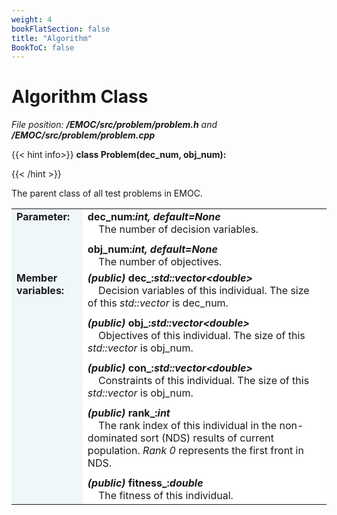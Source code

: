 ```yaml
---
weight: 4
bookFlatSection: false
title: "Algorithm"
BookToC: false
---
```


# Algorithm Class

*File position: **/EMOC/src/problem/problem.h** and **/EMOC/src/problem/problem.cpp***

{{< hint info>}}
**class Problem(dec_num, obj_num):**

{{< /hint >}}

The parent class of all test problems in EMOC.

<style>
    .emoc_doc_table_title{
        background-color:#F0F7FA;
    }
    .emoc_doc_table_content{
        background-color:#FFFFFF;
    }
</style>

<table class="emoc_doc_table" style="overflow-x: hidden">
    <tbody>
    <tr>
        <td rowspan="2" ALIGN="left" VALIGN="top"  class="emoc_doc_table_title"><strong class="wuhu">Parameter:</strong></td>
    </tr>
    <tr>
        <td class="emoc_doc_table_content" >
            <strong>dec_num:<i>int, default=None</i></strong><br/>&nbsp &nbsp The number of decision variables.<div style="line-height:75%;"><br></div>
            <strong>obj_num:<i>int, default=None</i></strong><br/>&nbsp &nbsp The number of objectives.<br/>
        </td>
    </tr>
    <tr class="emoc_doc_table_title">
        <td rowspan="2" ALIGN="left" VALIGN="top"  class="emoc_doc_table_title"><strong class="wuhu">Member variables:</strong></td>
    </tr>
    <tr >
        <td class="emoc_doc_table_content">
            <strong><i>(public)</i> dec_:<i>std::vector&ltdouble&gt</i></strong><br/>&nbsp &nbsp Decision variables of this individual. The size of this <i>std::vector</i> is dec_num. <div style="line-height:75%;"><br></div>
            <strong><i>(public)</i> obj_:<i>std::vector&ltdouble&gt</i></strong><br/>&nbsp &nbsp Objectives of this individual. The size of this <i>std::vector</i> is obj_num.<div style="line-height:75%;"><br></div>
            <strong><i>(public)</i> con_:<i>std::vector&ltdouble&gt</i></strong><br/>&nbsp &nbsp Constraints of this individual. The size of this <i>std::vector</i> is obj_num.<div style="line-height:75%;"><br></div>
            <strong><i>(public)</i> rank_:<i>int</i></strong><br/>&nbsp &nbsp The rank index of this individual in the non-dominated sort (NDS) results of current population. <i>Rank 0</i> represents the first front in NDS.<div style="line-height:75%;"><br></div>
            <strong><i>(public)</i> fitness_:<i>double</i></strong><br/>&nbsp &nbsp The fitness of this individual.<br/>
        </td>
    </tr>
    </tbody>
</table>
